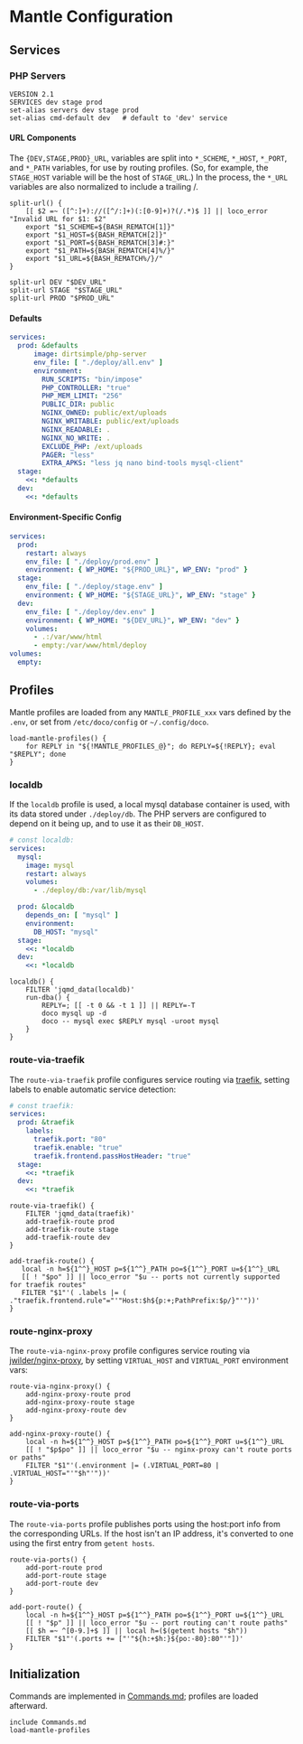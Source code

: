 # Mantle Configuration

## Services

### PHP Servers

```shell
VERSION 2.1
SERVICES dev stage prod
set-alias servers dev stage prod
set-alias cmd-default dev   # default to 'dev' service
```

#### URL Components

The `{DEV,STAGE,PROD}_URL`, variables are split into `*_SCHEME`, `*_HOST`, `*_PORT`, and `*_PATH` variables, for use by routing profiles.  (So, for example, the `STAGE_HOST` variable will be the host of `STAGE_URL`.)  In the process, the `*_URL` variables are also normalized to include a trailing /.

```shell
split-url() {
    [[ $2 =~ ([^:]+)://([^/:]+)(:[0-9]+)?(/.*)$ ]] || loco_error "Invalid URL for $1: $2"
    export "$1_SCHEME=${BASH_REMATCH[1]}"
    export "$1_HOST=${BASH_REMATCH[2]}"
    export "$1_PORT=${BASH_REMATCH[3]#:}"
    export "$1_PATH=${BASH_REMATCH[4]%/}"
    export "$1_URL=${BASH_REMATCH%/}/"
}

split-url DEV "$DEV_URL"
split-url STAGE "$STAGE_URL"
split-url PROD "$PROD_URL"
```

#### Defaults

```yaml
services:
  prod: &defaults
      image: dirtsimple/php-server
      env_file: [ "./deploy/all.env" ]
      environment:
        RUN_SCRIPTS: "bin/impose"
        PHP_CONTROLLER: "true"
        PHP_MEM_LIMIT: "256"
        PUBLIC_DIR: public
        NGINX_OWNED: public/ext/uploads
        NGINX_WRITABLE: public/ext/uploads
        NGINX_READABLE: .
        NGINX_NO_WRITE: .
        EXCLUDE_PHP: /ext/uploads
        PAGER: "less"
        EXTRA_APKS: "less jq nano bind-tools mysql-client"
  stage:
    <<: *defaults
  dev:
    <<: *defaults
```
#### Environment-Specific Config

```yaml
services:
  prod:
    restart: always
    env_file: [ "./deploy/prod.env" ]
    environment: { WP_HOME: "${PROD_URL}", WP_ENV: "prod" }
  stage:
    env_file: [ "./deploy/stage.env" ]
    environment: { WP_HOME: "${STAGE_URL}", WP_ENV: "stage" }
  dev:
    env_file: [ "./deploy/dev.env" ]
    environment: { WP_HOME: "${DEV_URL}", WP_ENV: "dev" }
    volumes:
      - .:/var/www/html
      - empty:/var/www/html/deploy
volumes:
  empty:
```

## Profiles

Mantle profiles are loaded from any `MANTLE_PROFILE_xxx` vars defined by the `.env`, or set from `/etc/doco/config` or `~/.config/doco`.

```shell
load-mantle-profiles() {
    for REPLY in "${!MANTLE_PROFILES_@}"; do REPLY=${!REPLY}; eval "$REPLY"; done
}
```

### localdb

If the `localdb` profile is used, a local mysql database container is used, with its data stored under `./deploy/db`.  The PHP servers are configured to depend on it being up, and to use it as their `DB_HOST`.

```yaml !const localdb
# const localdb:
services:
  mysql:
    image: mysql
    restart: always
    volumes:
      - ./deploy/db:/var/lib/mysql

  prod: &localdb
    depends_on: [ "mysql" ]
    environment:
      DB_HOST: "mysql"
  stage:
    <<: *localdb
  dev:
    <<: *localdb
```

```shell
localdb() {
    FILTER 'jqmd_data(localdb)'
    run-dba() {
        REPLY=; [[ -t 0 && -t 1 ]] || REPLY=-T
        doco mysql up -d
        doco -- mysql exec $REPLY mysql -uroot mysql
    }
}
```
### route-via-traefik

The `route-via-traefik` profile configures service routing via [traefik](https://docs.traefik.io), setting labels to enable automatic service detection:

```yaml !const traefik
# const traefik:
services:
  prod: &traefik
    labels:
      traefik.port: "80"
      traefik.enable: "true"
      traefik.frontend.passHostHeader: "true"
  stage:
    <<: *traefik
  dev:
    <<: *traefik
```

```shell
route-via-traefik() {
    FILTER 'jqmd_data(traefik)'
    add-traefik-route prod
    add-traefik-route stage
    add-traefik-route dev
}

add-traefik-route() {
   local -n h=${1^^}_HOST p=${1^^}_PATH po=${1^^}_PORT u=${1^^}_URL
   [[ ! "$po" ]] || loco_error "$u -- ports not currently supported for traefik routes"
   FILTER "$1"'( .labels |= ( ."traefik.frontend.rule"="'"Host:$h${p:+;PathPrefix:$p/}"'"))'
}
```

### route-nginx-proxy

The `route-via-nginx-proxy` profile configures service routing via [jwilder/nginx-proxy](https://github.com/jwilder/nginx-proxy), by setting `VIRTUAL_HOST` and `VIRTUAL_PORT` environment vars:

```shell
route-via-nginx-proxy() {
    add-nginx-proxy-route prod
    add-nginx-proxy-route stage
    add-nginx-proxy-route dev
}

add-nginx-proxy-route() {
    local -n h=${1^^}_HOST p=${1^^}_PATH po=${1^^}_PORT u=${1^^}_URL
    [[ ! "$p$po" ]] || loco_error "$u -- nginx-proxy can't route ports or paths"
    FILTER "$1"'(.environment |= (.VIRTUAL_PORT=80 | .VIRTUAL_HOST="'"$h"'"))'
}
```

### route-via-ports

The `route-via-ports` profile publishes ports using the host:port info from the corresponding URLs.  If the host isn't an IP address, it's converted to one using the first entry from `getent hosts`.

```shell
route-via-ports() {
    add-port-route prod
    add-port-route stage
    add-port-route dev
}

add-port-route() {
    local -n h=${1^^}_HOST p=${1^^}_PATH po=${1^^}_PORT u=${1^^}_URL
    [[ ! "$p" ]] || loco_error "$u -- port routing can't route paths"
    [[ $h =~ ^[0-9.]+$ ]] || local h=($(getent hosts "$h"))
    FILTER "$1"'(.ports += ["'"${h:+$h:}${po:-80}:80"'"])'
}
```

## Initialization

Commands are implemented in [Commands.md](Commands.md); profiles are loaded afterward.

```shell
include Commands.md
load-mantle-profiles
```


